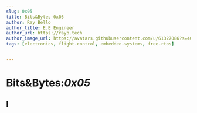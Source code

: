 ```yaml
---
slug: 0x05
title: Bits&Bytes-0x05
author: Ray Bello
author_title: E.E Engineer 
author_url: https://rayb.tech
author_image_url: https://avatars.githubusercontent.com/u/61327086?s=400&u=a272b1f5bd6fe11ae11a33668b4b469864bdc003&v=4
tags: [electronics, flight-control, embedded-systems, free-rtos]


---
```


# Bits&Bytes:*0x05*

## I













